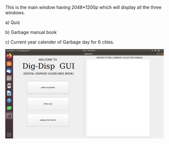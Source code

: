This is the main window having 2048*1200p which will display all the three windows.

a) Quiz

b) Garbage manual book

c) Current year calender of Garbage day for 6 cities.

![](https://github.com/gurkiratbanipal/Digital_Dispose_Guideline_Device/blob/master/Report/DigDisGUIpg.png)

